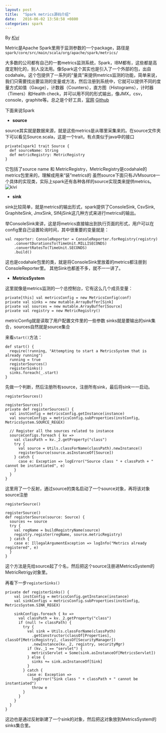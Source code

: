 ```yaml
---
layout: post
title:  "Spark metrics源码介绍"
date:   2016-06-02 13:58:58 +0800
categories: spark
---
```


By *[Kivi](https://github.com/qifanj)*

Metric是Apache Spark里用于监测参数的一个package，路径是`spark/core/src/main/scala/org/apache/spark/metrics/`

大多数的公司都有自己的一套metrics监测系统，Spark，IBM都有，这些都是高度定制化的，别人没法用。像Spark这个其实也是引入了一个外部的包，出自codahale。这个包提供了一系列的“量具”来提供metrics监测的功能，简单来说，我们只需要找出要监测的变量或方法，然后注册到系统中，它就可以提供不同的度量方式如值（Gauge），计数器（Counters），直方图（Histograms），计时器（Timers）和Health check，并可以用不同的形式输出，像JMX，csv，console，graphite等。总之是个好工具，[官网](http://metrics.dropwizard.io/)  [Github](https://github.com/dropwizard/metrics)

下面来说Spark

- **source**

source其实就是数据来源，就是这些metrics是从哪里采集来的。在source文件夹下可以看见Source.scala，这是一个trait，有点类似于java中的接口
		
	private[spark] trait Source {
	  def sourceName: String
	  def metricRegistry: MetricRegistry
	}

它包括了source name 和 MetricRegistry，MetricRegistry是codahale的metrics包里来的，理解成用来“装”metrics的
虽然source下面只有JVMsource一个具体的实现类，实际上spark还有各种各样的source实现类来提供metrics。
![kivi](/Users/qf_jin/Documents/rubyfrea.github.io/image/sourceclass.png "Source Classes")

- **sink**

sink比较简单，就是metrics的输出形式，spark提供了ConsoleSink, CsvSink, GraphiteSink, JmxSink, Slf4jSink这几种方式来进行metrics的输出。

举ConsoleSink来讲，这是将metrics直接输出到执行页面的形式，用户可以在config里自己设置轮询时间，其中很重要的变量就是：

	val reporter: ConsoleReporter = ConsoleReporter.forRegistry(registry)
	    .convertDurationsTo(TimeUnit.MILLISECONDS)
	    .convertRatesTo(TimeUnit.SECONDS)
	    .build()

这也是codahale包里的类，就是将ConsoleSink里放着的metrics都注册到ConsoleReporter里。
其他Sink也都差不多，就不一一讲了。

- **MetricsSystem**

这里就像是metrics监测的一个总控制台，它有这么几个成员变量：

	private[this] val metricsConfig = new MetricsConfig(conf)
	private val sinks = new mutable.ArrayBuffer[Sink]
	private val sources = new mutable.ArrayBuffer[Source]
	private val registry = new MetricRegistry()

metricConfig就是读取了用户配置文件里的一些参数
sinks就是要输出的sink集合，sources自然就是source集合

来看`start()`方法：

	def start() {
	  require(!running, "Attempting to start a MetricsSystem that is already running")
	  running = true
	  registerSources()
	  registerSinks()
	  sinks.foreach(_.start)
	}

先做一个判断，然后注册所有source，注册所有sink，最后将sink一一启动。

`registerSources()`

	registerSources()
	private def registerSources() {
	  val instConfig = metricsConfig.getInstance(instance)
	  val sourceConfigs = metricsConfig.subProperties(instConfig, MetricsSystem.SOURCE_REGEX)

	  // Register all the sources related to instance
	  sourceConfigs.foreach { kv =>
	    val classPath = kv._2.getProperty("class")
	    try {
	      val source = Utils.classForName(classPath).newInstance()
	      registerSource(source.asInstanceOf[Source])
	    } catch {
	      case e: Exception => logError("Source class " + classPath + " cannot be instantiated", e)
	    }
	  }
	}

这里用了一个反射，通过source的类名启动了一个source对象，再将该对象source注册

`registerSource()`

	registerSource()
	def registerSource(source: Source) {
	  sources += source
	  try {
	    val regName = buildRegistryName(source)
	    registry.register(regName, source.metricRegistry)
	  } catch {
	    case e: IllegalArgumentException => logInfo("Metrics already registered", e)
	  }
	}

这个方法是先给source起了个名，然后把这个source注册进MetricsSystem的MetricRetrigy对象里。

再看下一步`registerSinks()`

	private def registerSinks() {
	    val instConfig = metricsConfig.getInstance(instance)
	    val sinkConfigs = metricsConfig.subProperties(instConfig, MetricsSystem.SINK_REGEX)

	    sinkConfigs.foreach { kv =>
	      val classPath = kv._2.getProperty("class")
	      if (null != classPath) {
	        try {
	          val sink = Utils.classForName(classPath)
	            .getConstructor(classOf[Properties], classOf[MetricRegistry], classOf[SecurityManager])
	            .newInstance(kv._2, registry, securityMgr)
	          if (kv._1 == "servlet") {
	            metricsServlet = Some(sink.asInstanceOf[MetricsServlet])
	          } else {
	            sinks += sink.asInstanceOf[Sink]
	          }
	        } catch {
	          case e: Exception =>
	            logError("Sink class " + classPath + " cannot be instantiated")
	            throw e
	        }
	      }
	    }
	  }
	}
		
这边也是通过反射新建了一个sink的对象，然后把这对象放到MetricsSystem的sinks集合里。